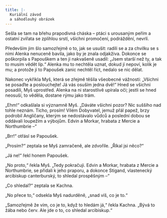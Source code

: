 ```yaml
---
title: |-
  Kuriální závod
  a sáhodlouhý obrázek
---
```


Sešla se tam na břehu prapodivná cháska – ptáci s urousaným peřím a ostatní zvířata se zplihlou srstí, všichni promočení, podráždění, nevrlí.

  

Především jim šlo samozřejmě o to, jak se usušit: radili se a za chvilku se s nimi Alenka nenuceně bavila, jako by je znala odjakživa. Dokonce se poškorpila s Papouškem a ten ji nakvašeně usadil: „Jsem starší než ty, a tak to musím vědět líp.“ Alenka mu to nechtěla uznat, dokud jí nepoví, kolik je mu; a protože jí to Papoušek zanic nechtěl říct, nedalo se nic dělat.

Nakonec vykřikla Myš, která se zřejmě těšila všeobecné vážnosti: „Všichni se posaďte a poslouchejte! Já vás osuším jedna dvě!“ Hned se všichni posadili, Myš uprostřed. Alenka na ni starostlivě upírala oči; jestli se hned neosuší, to věděla, dostane rýmu jako trám.

„Ehm!“ odkašlala si významně Myš. „Dáváte všichni pozor? Nic suššího nad tohle neznám. Ticho, prosím! Vilém Dobyvatel, jemuž přál papež, brzy podrobil Angličany, kterým se nedostávalo vůdců a poslední dobou se oddávali loupežím a výbojům. Edvin a Morkar, hrabata z Mercie a Northumbrie –“

„Brr!“ otřásl se Papoušek.

„Prosím?“ zeptala se Myš zamračeně, ale zdvořile. „Říkal jsi něco?“

„Já ne!“ řekl honem Papoušek.

„No proto,“ řekla Myš. „Tedy pokračuji. Edvin a Morkar, hrabata z Mercie a Northumbrie, se přidali k jeho praporu, a dokonce Stigand, vlastenecký arcibiskup canterburský, to shledal prospěšným –“

„Co shledal?“ zeptala se Kachna.

„No přece to,“ odsekla Myš nadurděně, „snad víš, co je to.“

„Samozřejmě že vím, co je to, když to hledám já,“ řekla Kachna. „Bývá to žába nebo červ. Ale jde o to, co shledal arcibiskup.“

